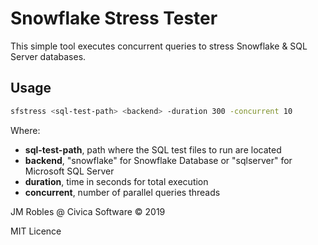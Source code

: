 # Snowflake Stress Tester

This simple tool executes concurrent queries to stress Snowflake & SQL Server databases.

## Usage

 ```bash
sfstress <sql-test-path> <backend> -duration 300 -concurrent 10
 ```
 Where:

* __sql-test-path__, path where the SQL test files to run are located
* __backend__, "snowflake" for Snowflake Database or "sqlserver" for Microsoft SQL Server
* __duration__, time in seconds for total execution
* __concurrent__, number of parallel queries threads

JM Robles @ Civica Software &copy; 2019

MIT Licence
